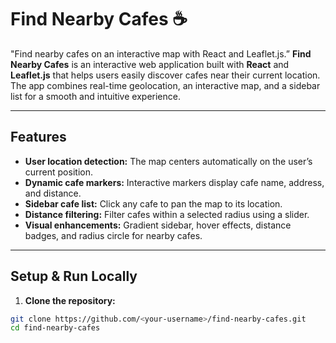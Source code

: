 # Find Nearby Cafes ☕
"Find nearby cafes on an interactive map with React and Leaflet.js.”
**Find Nearby Cafes** is an interactive web application built with **React** and **Leaflet.js** that helps users easily discover cafes near their current location. The app combines real-time geolocation, an interactive map, and a sidebar list for a smooth and intuitive experience.

----------------------------------------------------------------------------------------------------------------------------------------

## Features

- **User location detection:** The map centers automatically on the user’s current position.
- **Dynamic cafe markers:** Interactive markers display cafe name, address, and distance.
- **Sidebar cafe list:** Click any cafe to pan the map to its location.
- **Distance filtering:** Filter cafes within a selected radius using a slider.
- **Visual enhancements:** Gradient sidebar, hover effects, distance badges, and radius circle for nearby cafes.

----------------------------------------------------------------------------------------------------------------------------------------

## Setup & Run Locally

1. **Clone the repository:**  
```bash
git clone https://github.com/<your-username>/find-nearby-cafes.git
cd find-nearby-cafes

